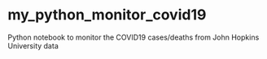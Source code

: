 # my_python_monitor_covid19
Python notebook to monitor the COVID19 cases/deaths from John Hopkins University data
